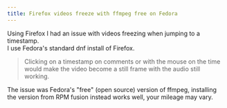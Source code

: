 ```yaml
---
title: Firefox videos freeze with ffmpeg free on Fedora
---
```

Using Firefox I had an issue with videos freezing when jumping to a timestamp.  
I use Fedora's standard dnf install of Firefox.

> Clicking on a timestamp on comments or with the mouse on the time would make the video become a still frame with the audio still working.  

The issue was Fedora's "free" (open source) version of ffmpeg, installing the version from RPM fusion instead works well, your mileage may vary.  
